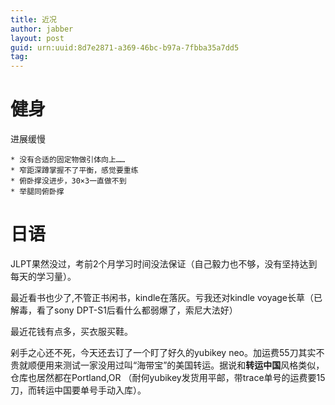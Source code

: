 ```yaml
---
title: 近况
author: jabber
layout: post
guid: urn:uuid:8d7e2871-a369-46bc-b97a-7fbba35a7dd5
tag:
---
```


健身
=======
进展缓慢

    * 没有合适的固定物做引体向上……
    * 窄距深蹲掌握不了平衡，感觉要重练
    * 俯卧撑没进步，30×3一直做不到
    * 举腿同俯卧撑

日语
=======
JLPT果然没过，考前2个月学习时间没法保证（自己毅力也不够，没有坚持达到每天的学习量）。

最近看书也少了,不管正书闲书，kindle在落灰。亏我还对kindle voyage长草（已解毒，看了sony DPT-S1后看什么都弱爆了，索尼大法好）


最近花钱有点多，买衣服买鞋。

剁手之心还不死，今天还去订了一个盯了好久的yubikey neo。加运费55刀其实不贵就顺便用来测试一家没用过叫“海带宝”的美国转运。据说和**转运中国**风格类似，仓库也居然都在Portland,OR （耐何yubikey发货用平邮，带trace单号的运费要15刀，而转运中国要单号手动入库）。


